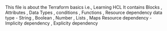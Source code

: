 This file is about the Terraform basics
i.e., Learning HCL
It contains Blocks , Attributes , Data Types , conditions , Functions , Resource dependency
   data type -  String , Boolean , Number , Lists , Maps
Resource dependency - Implicity dependency , Explicity dependency
